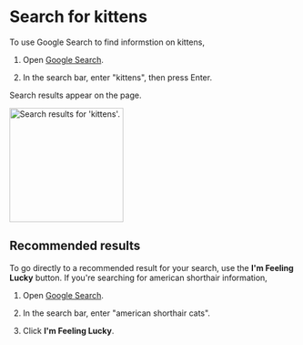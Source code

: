 # Search for kittens

To use Google Search to find informstion on kittens,

1.  Open [Google Search](https://www.google.com).

    [comment]: # (test {"action":"goTo", "uri":"www.google.com"})

2.  In the search bar, enter "kittens", then press Enter.

    [comment]: # (test {"action":"type", "css":"[title=Search]", "keys":"kittens", "trailingSpecialKey":"Enter"})
    [comment]: # (test {"action":"wait", "duration":"5000"})
    [comment]: # (test {"action":"screenshot", "filename":"results.png"})

Search results appear on the page.

<img source="results.png" width="200px" alt="Search results for 'kittens'.">

## Recommended results

To go directly to a recommended result for your search, use the **I'm Feeling Lucky** button. If you're searching for american shorthair information,

[comment]: # (test {"action":"goTo", "uri":"www.google.com"})
[comment]: # (test {"action":"matchText", "css":"#gbqfbb", "text":"I'm Feeling Lucky"})

1.  Open [Google Search](https://www.google.com).

    [comment]: # (test {"action":"goTo", "uri":"www.google.com"})

2.  In the search bar, enter "american shorthair cats".

    [comment]: # (test {"action":"type", "css":"[title=Search]", "keys":"american shorthair cats"})

3.  Click **I'm Feeling Lucky**.

    [comment]: # (test {"action":"click", "css":"#gbqfbb"})